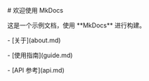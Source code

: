 \# 欢迎使用 MkDocs

这是一个示例文档，使用 \*\*MkDocs\*\* 进行构建。

\- \[关于](about.md)

\- \[使用指南](guide.md)

\- \[API 参考](api.md)

